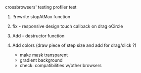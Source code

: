    crossbrowsers' testing
   profiler test

1.  !!rewrite stopAtMax function
 
2.  fix - responsive design
    touch callback on drag oCircle

3. Add - destructor function
 
4. Add colors (draw piece of step size and add for drag/click ?)
   - make mask transparent 
   - gradient background
   - check: compatibilities w/other browsers 

  
